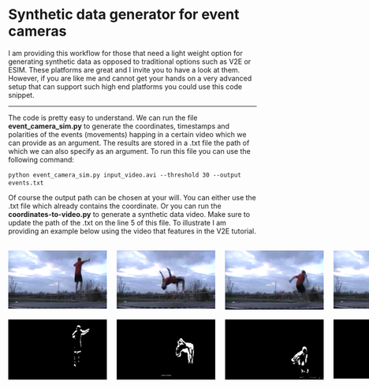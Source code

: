 # Synthetic data generator for event cameras
I am providing this workflow for those that need a light weight option for generating synthetic data as opposed to traditional options such as V2E or ESIM. These platforms are great and I invite you to have a look at them. However, if you are like me and cannot get your hands on a very advanced setup that can support such high end platforms you could use this code snippet. 

<hr>

The code is pretty easy to understand. We can run the file <b>event_camera_sim.py</b> to generate the coordinates, timestamps and polarities of the events (movements) happing in a certain video which we can provide as an argument. The results are stored in a .txt file the path of which we can also specify as an argument. To run this file you can use the following command: <br>
```
python event_camera_sim.py input_video.avi --threshold 30 --output events.txt
```
Of course the output path can be chosen at your will. You can either use the .txt file which already contains the coordinate. Or you can run the <b>coordinates-to-video.py</b> to generate a synthetic data video. Make sure to update the path of the .txt on the line 5 of this file. To illustrate I am providing an example below using the video that features in the V2E tutorial. 

<br>

<div style="display: grid; grid-template-columns: repeat(4, 1fr); gap: 20px;">
  <img src="/media/image1.png" alt="Image 1" style="width: 200px; max-width: 200px;">
  <img src="/media/image2.png" alt="Image 2" style="width: 200px; max-width: 200px;">
  <img src="/media/image3.png" alt="Image 3" style="width: 200px; max-width: 200px;">
  <img src="/media/image4.png" alt="Image 4" style="width: 200px; max-width: 200px;">
  <img src="/media/image5.png" alt="Image 5" style="width: 200px; max-width: 200px;">
  <img src="/media/image6.png" alt="Image 6" style="width: 200px; max-width: 200px;">
  <img src="/media/image7.png" alt="Image 7" style="width: 200px; max-width: 200px;">
  <img src="/media/image8.png" alt="Image 8" style="width: 200px; max-width: 200px;">
</div>
